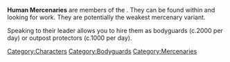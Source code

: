 **Human Mercenaries** are members of the [](02%20-%20Projects%20&%20Wikis/Kenshi/Kenshi%20Wiki/Kenshi%20Wiki%20Template/Mercenary_Guild.md). They can be found within [](02%20-%20Projects%20&%20Wikis/Kenshi/Kenshi%20Wiki/Kenshi%20Wiki%20Template/The_Holy_Nation.md) and [](02%20-%20Projects%20&%20Wikis/Kenshi/Kenshi%20Wiki/Kenshi%20Wiki%20Template/United_Cities.md) looking for work. They are potentially
the weakest mercenary variant.

Speaking to their leader allows you to hire them as bodyguards (c.2000
per day) or outpost protectors (c.1000 per day).

[Category:Characters](Category:Characters "wikilink")
[Category:Bodyguards](Category:Bodyguards "wikilink")
[Category:Mercenaries](Category:Mercenaries "wikilink")
